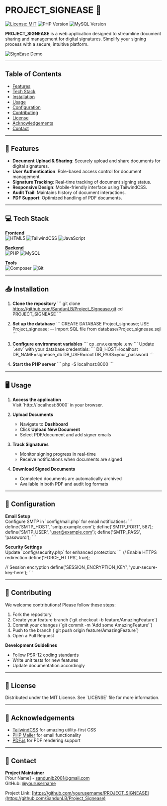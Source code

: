 # PROJECT_SIGNEASE 🌟

[![License: MIT](https://img.shields.io/badge/License-MIT-blue.svg)](https://opensource.org/licenses/MIT)
![PHP Version](https://img.shields.io/badge/PHP-8.x-777BB4?logo=php)
![MySQL Version](https://img.shields.io/badge/MySQL-8.x-4479A1?logo=mysql)

**PROJECT_SIGNEASE** is a web application designed to streamline document sharing and management for digital signatures. Simplify your signing process with a secure, intuitive platform.

![SignEase Demo](https://via.placeholder.com/800x400.png?text=SignEase+Interface+Demo)

---

## Table of Contents
- [Features](#-features)
- [Tech Stack](#-tech-stack)
- [Installation](#-installation)
- [Usage](#-usage)
- [Configuration](#-configuration)
- [Contributing](#-contributing)
- [License](#-license)
- [Acknowledgements](#-acknowledgements)
- [Contact](#-contact)

---

## 🚀 Features

- **Document Upload & Sharing**: Securely upload and share documents for digital signatures.
- **User Authentication**: Role-based access control for document management.
- **Signature Tracking**: Real-time tracking of document signing status.
- **Responsive Design**: Mobile-friendly interface using TailwindCSS.
- **Audit Trail**: Maintains history of document interactions.
- **PDF Support**: Optimized handling of PDF documents.

---

## 💻 Tech Stack

**Frontend**  
![HTML5](https://img.shields.io/badge/HTML5-E34F26?logo=html5&logoColor=white)
![TailwindCSS](https://img.shields.io/badge/TailwindCSS-06B6D4?logo=tailwind-css)
![JavaScript](https://img.shields.io/badge/JavaScript-F7DF1E?logo=javascript)

**Backend**  
![PHP](https://img.shields.io/badge/PHP-777BB4?logo=php)
![MySQL](https://img.shields.io/badge/MySQL-4479A1?logo=mysql)

**Tools**  
![Composer](https://img.shields.io/badge/Composer-885630?logo=composer)
![Git](https://img.shields.io/badge/Git-F05032?logo=git)

---

## 📥 Installation

1. **Clone the repository**
   \`\`\`
   git clone https://github.com/SandunLB/Project_Signease.git
   cd PROJECT_SIGNEASE
   \`\`\`

2. **Set up the database**
   \`\`\`
   CREATE DATABASE Project_signease;
   USE Project_signease;
   -- Import SQL file from database/Project_signease.sql
   \`\`\`

3. **Configure environment variables**
   \`\`\`
   cp .env.example .env
   \`\`\`
   Update \`.env\` with your database credentials:
   \`\`\`
   DB_HOST=localhost
   DB_NAME=signease_db
   DB_USER=root
   DB_PASS=your_password
   \`\`\`

4. **Start the PHP server**
   \`\`\`
   php -S localhost:8000
   \`\`\`

---

## 🖥️ Usage

1. **Access the application**  
   Visit \`http://localhost:8000\` in your browser.

2. **Upload Documents**  
   - Navigate to **Dashboard**
   - Click **Upload New Document**
   - Select PDF/document and add signer emails

3. **Track Signatures**  
   - Monitor signing progress in real-time
   - Receive notifications when documents are signed

4. **Download Signed Documents**  
   - Completed documents are automatically archived
   - Available in both PDF and audit log formats

---

## 🔧 Configuration

**Email Setup**  
Configure SMTP in \`config/mail.php\` for email notifications:
\`\`\`
define('SMTP_HOST', 'smtp.example.com');
define('SMTP_PORT', 587);
define('SMTP_USER', 'user@example.com');
define('SMTP_PASS', 'password');
\`\`\`

**Security Settings**  
Update \`config/security.php\` for enhanced protection:
\`\`\`
// Enable HTTPS redirection
define('FORCE_HTTPS', true);

// Session encryption
define('SESSION_ENCRYPTION_KEY', 'your-secure-key-here');
\`\`\`

---

## 🤝 Contributing

We welcome contributions! Please follow these steps:
1. Fork the repository
2. Create your feature branch (\`git checkout -b feature/AmazingFeature\`)
3. Commit your changes (\`git commit -m 'Add some AmazingFeature'\`)
4. Push to the branch (\`git push origin feature/AmazingFeature\`)
5. Open a Pull Request

**Development Guidelines**
- Follow PSR-12 coding standards
- Write unit tests for new features
- Update documentation accordingly

---

## 📄 License

Distributed under the MIT License. See \`LICENSE\` file for more information.

---

## 🙏 Acknowledgements

- [TailwindCSS](https://tailwindcss.com) for amazing utility-first CSS
- [PHP Mailer](https://github.com/PHPMailer/PHPMailer) for email functionality
- [PDF.js](https://mozilla.github.io/pdf.js/) for PDF rendering support

---

## 📧 Contact

**Project Maintainer**  
[Your Name] - [sandunlb2001@gmail.com](mailto:sandunlb2001@gmail.com)  
GitHub: [@yourusername](https://github.com/SandunLB)

Project Link: [https://github.com/yourusername/PROJECT_SIGNEASE](https://github.com/SandunLB/Project_Signease)
